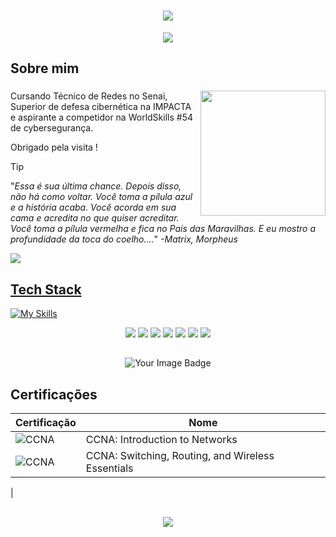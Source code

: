 <h1 align="center">
 <img src="https://capsule-render.vercel.app/api?type=transparent&height=150&color=gradient&text=Raul%20Cambiatti%20&section=header&reversal=false&fontColor=4B0082&animation=fadeIn&descAlignY=50&textBg=false&fontAlign=50&fontAlignY=50&descAlign=50">
</h1>

<p align="center">
 <img src="https://readme-typing-svg.herokuapp.com?font=JetBrains+Mono+&duration=1000&pause=700&color=4B0082&center=true&vCenter=true&width=435&lines=Ethical+Hacker;Pentester;Threat+Emulation">
</p>

## Sobre mim

<h3>
<img align="right" height="200" src="https://github.com/user-attachments/assets/4843798e-e0f8-4d99-91ea-cd70e7a5bf8c">
</h3>

Cursando Técnico de Redes no Senai, Superior de defesa cibernética na IMPACTA e aspirante a competidor na WorldSkills #54 de cybersegurança.


Obrigado pela visita !



>[!TIP]
>
>"_Essa é sua última chance. Depois disso, não há como voltar. Você toma a pílula azul e a história acaba. Você acorda em sua cama e acredita no que quiser acreditar. Você toma a pílula vermelha e fica no País das Maravilhas. E eu mostro a profundidade da toca do coelho...._"
><cite>-Matrix, Morpheus </cite> 

 <a href="https://www.linkedin.com/in/raul-cambiatti-7b5139268/" target="_blank"><img src="https://img.shields.io/badge/-LinkedIn-%230077B5?style=for-the-badge&logo=linkedin&logoColor=white" target="_blank">

## Tech Stack





[![My Skills](https://skillicons.dev/icons?i=kali,linux,git,github,grafana,windows,md,nginx,obsidian,powershell,debian)](https://skillicons.dev)

<p align="center">
 <img src="https://img.shields.io/badge/Tor-7D4698?logo=Tor-Browser&logoColor=white">
 <img src="https://img.shields.io/badge/AWS-%23FF9900.svg?logo=amazon-web-services&logoColor=white">
 <img src="https://custom-icon-badges.demolab.com/badge/Microsoft%20Azure-0089D6?logo=msazure&logoColor=white">
 <img src="https://img.shields.io/badge/Debian-A81D33?logo=debian&logoColor=fff">
 <img src="https://img.shields.io/badge/Kali%20Linux-557C94?logo=kalilinux&logoColor=fff">
 <img src="https://img.shields.io/badge/Linux-FCC624?logo=linux&logoColor=black">
 <img src="https://custom-icon-badges.demolab.com/badge/Windows-0078D6?logo=windows11&logoColor=white">
</p>

##

<p align="center">
 <img src="https://tryhackme-badges.s3.amazonaws.com/Nukenin.png" alt="Your Image Badge"/>
</p>


## Certificações

| Certificação | Nome |
| --- | --- |
| ![CCNA](https://img.shields.io/badge/_-CCNA_Introduction_to_Networks-t?style=flat&logo=cisco&color=gray&link=https%3A%2F%2Fwww.credly.com%2Fbadges%2F8e9fe074-d594-4e63-89fc-352419473837%2Fpublic_url) | CCNA: Introduction to Networks |
| ![CCNA](https://img.shields.io/badge/_-CCNA%3A_Switching%2C_Routing%2C_and_Wireless_Essentials-t?style=flat&logo=cisco&color=gray&link=https%3A%2F%2Fwww.credly.com%2Fbadges%2F0d12358c-cfdb-490c-a354-e51aafacbe6a%2Fpublic_url) | CCNA: Switching, Routing, and Wireless Essentials |
| 


<h2 align="center">
 <a href ="https://github.com/Nvkenin">
   <img src="https://github-readme-stats.vercel.app/api?username=Nvkenin&show_icons=true&theme=aura">
</h2>
